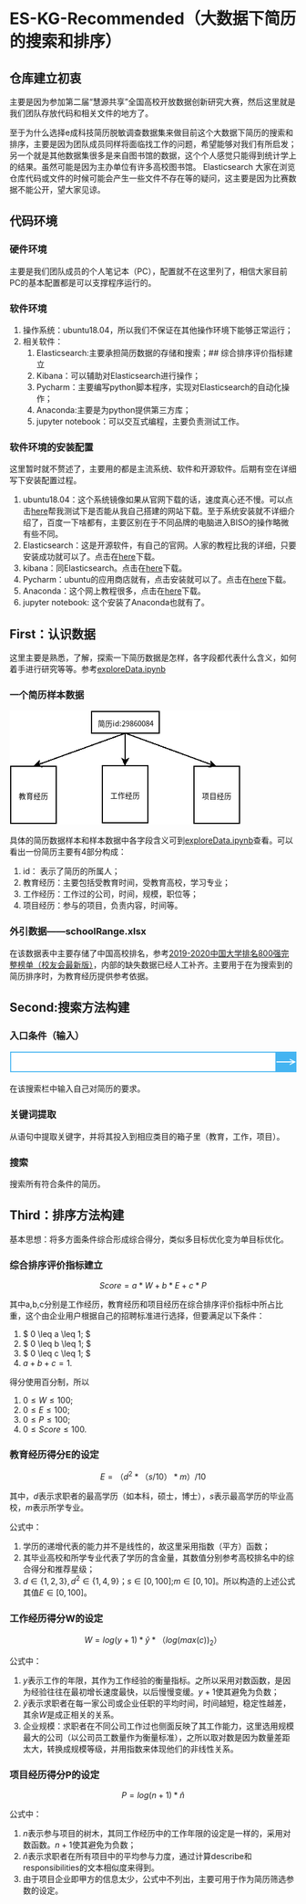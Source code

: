# ES-KG-Recommended（大数据下简历的搜索和排序）

## 仓库建立初衷

主要是因为参加第二届“慧源共享”全国高校开放数据创新研究大赛，然后这里就是我们团队存放代码和相关文件的地方了。

至于为什么选择e成科技简历脱敏调查数据集来做目前这个大数据下简历的搜索和排序，主要是因为团队成员同样将面临找工作的问题，希望能够对我们有所启发；另一个就是其他数据集很多是来自图书馆的数据，这个个人感觉只能得到统计学上的结果。虽然可能是因为主办单位有许多高校图书馆。
Elasticsearch
大家在浏览仓库代码或文件的时候可能会产生一些文件不存在等的疑问，这主要是因为比赛数据不能公开，望大家见谅。

## 代码环境
### 硬件环境
主要是我们团队成员的个人笔记本（PC），配置就不在这里列了，相信大家目前PC的基本配置都是可以支撑程序运行的。
### 软件环境

1. 操作系统：ubuntu18.04，所以我们不保证在其他操作环境下能够正常运行；
2. 相关软件：
    1. Elasticsearch:主要承担简历数据的存储和搜索；## 综合排序评价指标建立
    2. Kibana：可以辅助对Elasticsearch进行操作；
    3. Pycharm：主要编写python脚本程序，实现对Elasticsearch的自动化操作；
    4. Anaconda:主要是为python提供第三方库；
    5. jupyter notebook：可以交互式编程，主要负责测试工作。

### 软件环境的安装配置

这里暂时就不赘述了，主要用的都是主流系统、软件和开源软件。后期有空在详细写下安装配置过程。

1. ubuntu18.04：这个系统镜像如果从官网下载的话，速度真心还不慢。可以点击[here](http://jxz2dz.natappfree.cc/static/files/ubuntu-18.04.4-desktop-amd64.iso)帮我测试下是否能从我自己搭建的网站下载。至于系统安装就不详细介绍了，百度一下啥都有，主要区别在于不同品牌的电脑进入BISO的操作略微有些不同。
2. Elasticsearch：这是开源软件，有自己的官网。人家的教程比我的详细，只要安装成功就可以了。点击在[here](http://jxz2dz.natappfree.cc/static/files/)下载。
3. kibana：同Elasticsearch。点击在[here](http://jxz2dz.natappfree.cc/static/files/kibana-7.8.0-amd64.deb)下载。
4. Pycharm：ubuntu的应用商店就有，点击安装就可以了。点击在[here](http://jxz2dz.natappfree.cc/static/files/pycharm-community-2020.1.2.tar.gz)下载。
5. Anaconda：这个网上教程很多，点击在[here](http://jxz2dz.natappfree.cc/static/files/Anaconda3-2020.02-Linux-x86_64.sh)下载。
6. jupyter notebook: 这个安装了Anaconda也就有了。

## First：认识数据

这里主要是熟悉，了解，探索一下简历数据是怎样，各字段都代表什么含义，如何着手进行研究等等。参考[exploreData.ipynb](./dataset/exploreData.ipynb)

### 一个简历样本数据

![简历结构](./images/structure.png)

具体的简历数据样本和样本数据中各字段含义可到[exploreData.ipynb](./dataset/exploreData.ipynb)查看。可以看出一份简历主要有4部分构成：

1. id： 表示了简历的所属人；
2. 教育经历：主要包括受教育时间，受教育高校，学习专业；
3. 工作经历：工作过的公司，时间，规模，职位等；
4. 项目经历：参与的项目，负责内容，时间等。

### 外引数据——schoolRange.xlsx

在该数据表中主要存储了中国高校排名，参考[2019-2020中国大学排名800强完整榜单（校友会最新版）](https://www.dxsbb.com/news/5463.html)，内部的缺失数据已经人工补齐。主要用于在为搜索到的简历排序时，为教育经历提供参考依据。

## Second:搜索方法构建

### 入口条件（输入）

![搜索框](./images/input.png)

在该搜索栏中输入自己对简历的要求。

### 关键词提取

从语句中提取关键字，并将其投入到相应类目的箱子里（教育，工作，项目）。

### 搜索

搜索所有符合条件的简历。

## Third：排序方法构建

基本思想：将多方面条件综合形成综合得分，类似多目标优化变为单目标优化。

### 综合排序评价指标建立

$$ Score = a*W + b*E + c*P $$

其中a,b,c分别是工作经历，教育经历和项目经历在综合排序评价指标中所占比重，这个由企业用户根据自己的招聘标准进行选择，但要满足以下条件：

1. $ 0 \leq a \leq 1; $
2. $  0 \leq b \leq 1; $
3. $  0 \leq c \leq 1; $
4. $a + b + c = 1.$

得分使用百分制，所以

1. $0 \leq W \leq 100;$
2. $0 \leq E \leq 100;$
3. $0 \leq P \leq 100;$
4. $0 \leq Score \leq 100.$

### 教育经历得分E的设定

$$ E = （d^2*（s/10）*m）/10 $$

其中，$d$表示求职者的最高学历（如本科，硕士，博士），$s$表示最高学历的毕业高校，$m$表示所学专业。

公式中：

1. 学历的递增代表的能力并不是线性的，故这里采用指数（平方）函数；
2. 其毕业高校和所学专业代表了学历的含金量，其数值分别参考高校排名中的综合得分和推荐星级；
3. $d \in \{1,2,3\}, d^2 \in \{1,4,9\}$；$s \in [0,100]$;$m \in [0,10]$。所以构造的上述公式其值$E \in [0,100]$。


### 工作经历得分W的设定

$$W = log(y+1)*\hat{y}*（log(max(c))_2）$$

公式中：

1. $y$表示工作的年限，其作为工作经验的衡量指标。之所以采用对数函数，是因为经验往往在最初增长速度最快，以后慢慢变缓。$y+1$使其避免为负数；
2. $\hat{y}$表示求职者在每一家公司或企业任职的平均时间，时间越短，稳定性越差，其余$W$是成正相关的关系。
3. 企业规模：求职者在不同公司工作过也侧面反映了其工作能力，这里选用规模最大的公司（以公司员工数量作为衡量标准），之所以取对数是因为数量差距太大，转换成规模等级，并用指数来体现他们的非线性关系。

### 项目经历得分P的设定 

$$ P = log(n+1)*\hat{n}$$

公式中：

1. $n$表示参与项目的树木，其同工作经历中的工作年限的设定是一样的，采用对数函数。$n+1$使其避免为负数；
2. $\hat{n}$表示求职者在所有项目中的平均参与力度，通过计算describe和responsibilities的文本相似度来得到。
3. 由于项目企业即甲方的信息太少，公式中不列出，主要可用于作为简历筛选参数的设定。










